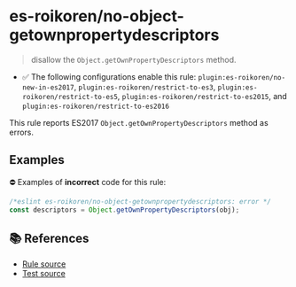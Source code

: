 # es-roikoren/no-object-getownpropertydescriptors
> disallow the `Object.getOwnPropertyDescriptors` method.

- ✅ The following configurations enable this rule: `plugin:es-roikoren/no-new-in-es2017`, `plugin:es-roikoren/restrict-to-es3`, `plugin:es-roikoren/restrict-to-es5`, `plugin:es-roikoren/restrict-to-es2015`, and `plugin:es-roikoren/restrict-to-es2016`

This rule reports ES2017 `Object.getOwnPropertyDescriptors` method as errors.

## Examples

⛔ Examples of **incorrect** code for this rule:

```js
/*eslint es-roikoren/no-object-getownpropertydescriptors: error */
const descriptors = Object.getOwnPropertyDescriptors(obj);
```

## 📚 References

- [Rule source](https://github.com/roikoren755/eslint-plugin-es/blob/v2.0.11/src/rules/no-object-getownpropertydescriptors.ts)
- [Test source](https://github.com/roikoren755/eslint-plugin-es/blob/v2.0.11/tests/src/rules/no-object-getownpropertydescriptors.ts)
